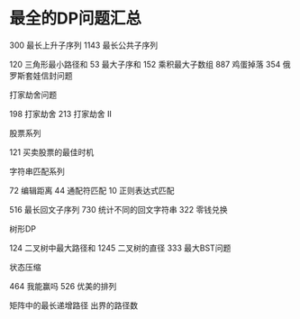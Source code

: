 # 最全的DP问题汇总

300 最长上升子序列
1143 最长公共子序列

120 三角形最小路径和
53 最大子序和
152 乘积最大子数组
887 鸡蛋掉落
354 俄罗斯套娃信封问题

打家劫舍问题

198 打家劫舍
213 打家劫舍 II

股票系列

121 买卖股票的最佳时机

字符串匹配系列

72 编辑距离
44 通配符匹配
10 正则表达式匹配


516 最长回文子序列
730 统计不同的回文字符串
322 零钱兑换

树形DP 

124 二叉树中最大路径和
1245 二叉树的直径
333 最大BST问题

状态压缩 

464 我能赢吗 
526 优美的排列

矩阵中的最长递增路径
出界的路径数


 
